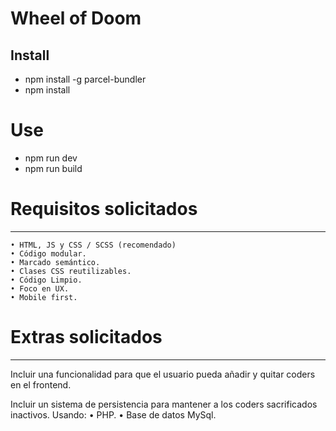 # Wheel of Doom

## Install

- npm install -g parcel-bundler
- npm install

# Use
- npm run dev
- npm run build

# Requisitos solicitados
----------------------------------------------------
    • HTML, JS y CSS / SCSS (recomendado)
    • Código modular.
    • Marcado semántico.
    • Clases CSS reutilizables.
    • Código Limpio.
    • Foco en UX.
    • Mobile first.

# Extras solicitados
----------------------------------------------------
Incluir una funcionalidad para que el usuario pueda añadir y quitar coders en el frontend.

Incluir un sistema de persistencia para mantener a los coders sacrificados inactivos. Usando:
    • PHP.
    • Base de datos MySql.